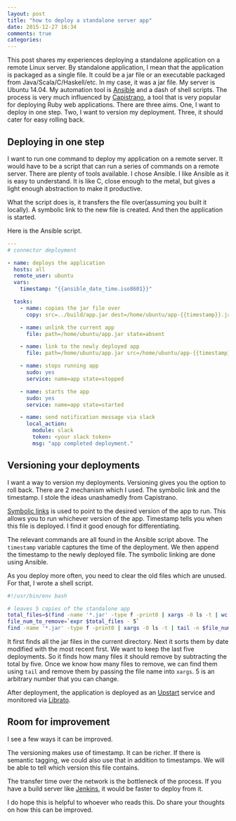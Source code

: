 ```yaml
---
layout: post
title: "how to deploy a standalone server app"
date: 2015-12-27 16:34
comments: true
categories:
---
```


This post shares my experiences deploying a standalone application on a remote Linux server. By standalone application, I mean that the application is packaged as a single file. It could be a jar file or an executable packaged from Java/Scala/C/Haskell/etc. In my case, it was a jar file. My server is Ubuntu 14.04. My automation tool is [Ansible](http://www.ansible.com/) and a dash of shell scripts. The process is very much influenced by [Capistrano](http://capistranorb.com/), a tool that is very popular for deploying Ruby web applications. There are three aims. One, I want to deploy in one step. Two, I want to version my deployment. Three, it should cater for easy rolling back.

<!-- more -->

## Deploying in one step

I want to run one command to deploy my application on a remote server. It would have to be a script that can run a series of commands on a remote server. There are plenty of tools available. I chose Ansible. I like Ansible as it is easy to understand. It is like C, close enough to the metal, but gives a light enough abstraction to make it productive.

What the script does is, it transfers the file over(assuming you built it locally). A symbolic link to the new file is created. And then the application is started.

Here is the Ansible script.

``` yml
---
# connector deployment

- name: deploys the application
  hosts: all
  remote_user: ubuntu
  vars:
    timestamp: "{{ansible_date_time.iso8601}}"

  tasks:
    - name: copies the jar file over
      copy: src=../build/app.jar dest=/home/ubuntu/app-{{timestamp}}.jar

    - name: unlink the current app
      file: path=/home/ubuntu/app.jar state=absent

    - name: link to the newly deployed app
      file: path=/home/ubuntu/app.jar src=/home/ubuntu/app-{{timestamp}}.jar state=link

    - name: stops running app
      sudo: yes
      service: name=app state=stopped

    - name: starts the app
      sudo: yes
      service: name=app state=started

    - name: send notification message via slack
      local_action:
        module: slack
        token: <your slack token>
        msg: "app completed deployment."
```

## Versioning your deployments

I want a way to version my deployments. Versioning gives you the option to roll back. There are 2 mechanism which I used. The symbolic link and the timestamp. I stole the ideas unashamedly from Capistrano.

[Symbolic links](https://en.wikipedia.org/wiki/Symbolic_link) is used to point to the desired version of the app to run. This allows you to run whichever version of the app. Timestamp tells you when this file is deployed. I find it good enough for differentiating.

The relevant commands are all found in the Ansible script above. The `timestamp` variable captures the time of the deployment. We then append the timestamp to the newly deployed file. The symbolic linking are done using Ansible.

As you deploy more often, you need to clear the old files which are unused. For that, I wrote a shell script.

``` bash
#!/usr/bin/env bash

# leaves 5 copies of the standalone app
total_files=$(find -name '*.jar' -type f -print0 | xargs -0 ls -t | wc -l)
file_num_to_remove=`expr $total_files - 5`
find -name '*.jar' -type f -print0 | xargs -0 ls -t | tail -n $file_num_to_remove | xargs rm
```

It first finds all the jar files in the current directory. Next it sorts them by date modified with the most recent first. We want to keep the last five deployments. So it finds how many files it should remove by subtracting the total by five. Once we know how many files to remove, we can find them using `tail` and remove them by passing the file name into `xargs`. 5 is an arbitrary number that you can change.

After deployment, the application is deployed as an [Upstart](http://upstart.ubuntu.com/) service and monitored via [Librato](https://www.librato.com/).

## Room for improvement

I see a few ways it can be improved.

The versioning makes use of timestamp. It can be richer. If there is semantic tagging, we could also use that in addition to timestamps. We will be able to tell which version this file contains.

The transfer time over the network is the bottleneck of the process. If you have a build server like [Jenkins](https://jenkins-ci.org/), it would be faster to deploy from it.

I do hope this is helpful to whoever who reads this. Do share your thoughts on how this can be improved.
